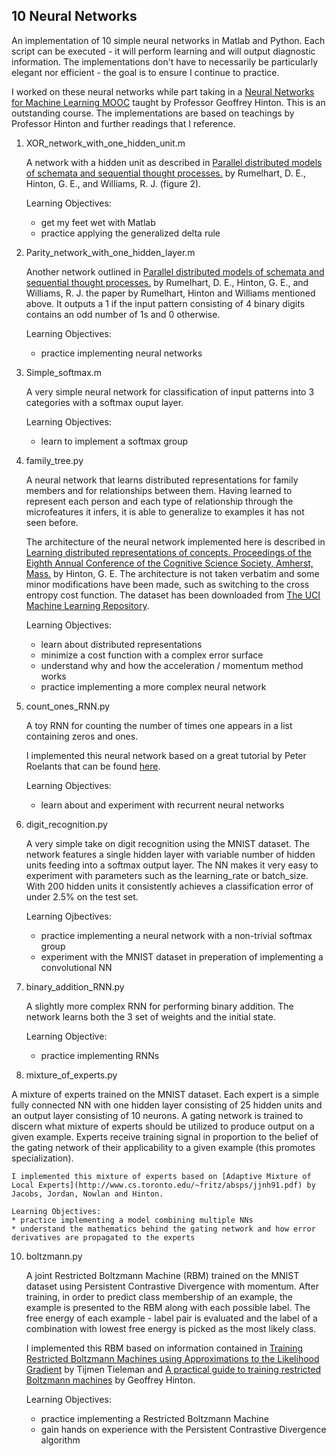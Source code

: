 10 Neural Networks
------------------

An implementation of 10 simple neural networks in Matlab and Python. Each script can be executed - it will perform learning and will output diagnostic information. The implementations don't have to necessarily be particularly elegant nor efficient - the goal is to ensure I continue to practice.

I worked on these neural networks while part taking in a [Neural Networks for Machine Learning MOOC](https://www.coursera.org/learn/neural-networks) taught by Professor Geoffrey Hinton. This is an outstanding course. The implementations are based on teachings by Professor Hinton and further readings that I reference.

1. XOR_network_with_one_hidden_unit.m

    A network with a hidden unit as described in [Parallel distributed models of schemata and sequential thought processes.](http://www.cs.toronto.edu/~hinton/absps/pdp8.pdf) by Rumelhart, D. E., Hinton, G. E., and Williams, R. J.  (figure 2).

    Learning Objectives:
    * get my feet wet with Matlab
    * practice applying the generalized delta rule

2. Parity_network_with_one_hidden_layer.m

    Another network outlined in [Parallel distributed models of schemata and sequential thought processes.](http://www.cs.toronto.edu/~hinton/absps/pdp8.pdf) by Rumelhart, D. E., Hinton, G. E., and Williams, R. J. the paper by Rumelhart, Hinton and Williams mentioned above. It outputs a 1 if the input pattern consisting of 4 binary digits contains an odd number of 1s and 0 otherwise.

    Learning Objectives:
    * practice implementing neural networks

3. Simple_softmax.m

    A very simple neural network for classification of input patterns into 3 categories with a softmax ouput layer.

    Learning Objectives:
    * learn to implement a softmax group

4. family_tree.py

    A neural network that learns distributed representations for family members and for relationships between them. Having learned to represent each person and each type of relationship through the microfeatures it infers, it is able to generalize to examples it has not seen before.

    The architecture of the neural network implemented here is described in [Learning distributed representations of concepts. Proceedings of the Eighth Annual Conference of the Cognitive Science Society, Amherst, Mass.](http://www.cs.toronto.edu/~hinton/absps/families.pdf) by Hinton, G. E. The architecture is not taken verbatim and some minor modifications have been made, such as switching to the cross entropy cost function. The dataset has been downloaded from [The UCI Machine Learning Repository](https://archive.ics.uci.edu/ml/datasets/Kinship).

    Learning Objectives:
    * learn about distributed representations
    * minimize a cost function with a complex error surface
    * understand why and how the acceleration / momentum method works
    * practice implementing a more complex neural network

5. count_ones_RNN.py

    A toy RNN for counting the number of times one appears in a list containing zeros and ones.

    I implemented this neural network based on a great tutorial by Peter Roelants that can be found [here](http://peterroelants.github.io/posts/rnn_implementation_part01/).

    Learning Objectives:
    * learn about and experiment with recurrent neural networks

6. digit_recognition.py

    A very simple take on digit recognition using the MNIST dataset. The network features a single hidden layer with variable number of hidden units feeding into a softmax output layer. The NN makes it very easy to experiment with parameters such as the learning_rate or batch_size. With 200 hidden units it consistently achieves a classification error of under 2.5% on the test set.

    Learning Ojbectives:
    * practice implementing a neural network with a non-trivial softmax group
    * experiment with the MNIST dataset in preperation of implementing a convolutional NN

7. binary_addition_RNN.py

    A slightly more complex RNN for performing binary addition. The network learns both the 3 set of weights and the initial state.

    Learning Objective:
    * practice implementing RNNs

8. mixture_of_experts.py

  A mixture of experts trained on the MNIST dataset. Each expert is a simple fully connected NN with one hidden layer consisting of 25 hidden units and an output layer consisting of 10 neurons. A gating network is trained to discern what mixture of experts should be utilized to produce output on a given example. Experts receive training signal in proportion to the belief of the gating network of their applicability to a given example (this promotes specialization).

    I implemented this mixture of experts based on [Adaptive Mixture of Local Experts](http://www.cs.toronto.edu/~fritz/absps/jjnh91.pdf) by Jacobs, Jordan, Nowlan and Hinton.

    Learning Objectives:
    * practice implementing a model combining multiple NNs
    * understand the mathematics behind the gating network and how error derivatives are propagated to the experts

10. boltzmann.py

    A joint Restricted Boltzmann Machine (RBM) trained on the MNIST dataset using Persistent Contrastive Divergence with momentum. After training, in order to predict class membership of an example, the example is presented to the RBM along with each possible label. The free energy of each example - label pair is evaluated and the label of a combination with lowest free energy is picked as the most likely class.

    I implemented this RBM based on information contained in [Training Restricted Boltzmann Machines using Approximations to the Likelihood Gradient](http://www.cs.toronto.edu/~tijmen/pcd/pcd.pdf) by Tijmen Tieleman and [A practical guide to training restricted Boltzmann machines](http://www.cs.toronto.edu/~hinton/absps/guideTR.pdf) by Geoffrey Hinton.

    Learning Objectives:
    * practice implementing a Restricted Boltzmann Machine
    * gain hands on experience with the Persistent Contrastive Divergence algorithm
